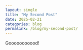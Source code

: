 ```yaml
---
layout: single
title: "My Second Post"
date: 2025-02-21
categories: blog
permalink: /blog/my-second-post/
---
```

Gooooooooood!
